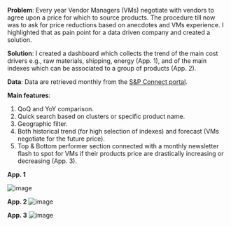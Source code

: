 **Problem**: Every year Vendor Managers (VMs) negotiate with vendors to agree upon a price for which to source products. The procedure till now was to ask for price reductions based on anecdotes and VMs experience. I highlighted that as pain point for a data driven company and created a solution.

**Solution**: I created a dashboard which collects the trend of the main cost drivers e.g., raw materials, shipping, energy (App. 1), and of the main indexes which can be associated to a group of products (App. 2).

**Data**: Data are retrieved monthly from the [S&P Connect portal](https://connect.ihsmarkit.com/login?callingUrl=https%3a%2f%2fconnect.ihsmarkit.com%2fhome).

**Main features**:
  1. QoQ and YoY comparison.
  2. Quick search based on clusters or specific product name.
  3. Geographic filter.
  4. Both historical trend (for high selection of indexes) and forecast (VMs negotiate for the future price).
  5. Top & Bottom performer section connected with a monthly newsletter flash to spot for VMs if their products price are drastically increasing or decreasing (App. 3).

**App. 1**

![image](https://github.com/pietro-fantini/Cost-Drivers-Dashboard/assets/136325329/f9eaddad-416a-4535-a246-b901a89a03fd)

**App. 2**
![image](https://github.com/pietro-fantini/Cost-Drivers-Dashboard/assets/136325329/6c33b0b9-bf6d-4ab9-9a65-2920fd2fec2e)

**App. 3**
![image](https://github.com/pietro-fantini/Cost-Drivers-Dashboard/assets/136325329/087a5b63-6d41-4c73-86e3-71545837111e)
